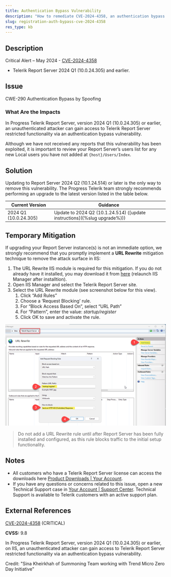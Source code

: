 ```yaml
---
title: Authentication Bypass Vulnerability
description: "How to remediate CVE-2024-4358, an authentication bypass vulnerability."
slug: registration-auth-bypass-cve-2024-4358
res_type: kb
---
```


## Description

Critical Alert – May 2024 - [CVE-2024-4358](https://www.cve.org/CVERecord?id=CVE-2024-4358)

- Telerik Report Server 2024 Q1 (10.0.24.305) and earlier.

## Issue

CWE-290 Authentication Bypass by Spoofing

### What Are the Impacts

In Progress Telerik Report Server, version 2024 Q1 (10.0.24.305) or earlier, an unauthenticated attacker can gain access to Telerik Report Server restricted functionality via an authentication bypass vulnerability.

Although we have not received any reports that this vulnerability has been exploited, it is important to review your Report Server’s users list for any new Local users you have not added at `{host}/Users/Index`.

## Solution

Updating to Report Server 2024 Q2 (10.1.24.514) or later is the only way to remove this vulnerability. The Progress Telerik team strongly recommends performing an upgrade to the latest version listed in the table below.

| Current Version | Guidance |
|-----------------|----------|
| 2024 Q1 (10.0.24.305) | Update to 2024 Q2 (10.1.24.514) ([update instructions]({%slug upgrade%})) |

## Temporary Mitigation

If upgrading your Report Server instance(s) is not an immediate option, we strongly recommend that you promptly implement a **URL Rewrite** mitigation technique to remove the attack surface in IIS:

  1. The URL Rewrite IIS module is required for this mitigation. If you do not already have it installed, you may download it from [here](https://www.iis.net/downloads/microsoft/url-rewrite) (relaunch IIS Manager after installtion).
  1. Open IIS Manager and select the Telerik Report Server site.
  1. Select the URL Rewrite module (see screenshot below for this view).
      1. Click “Add Rules”
      1. Choose a ‘Request Blocking’ rule.
      1. For “Block Access Based On”, select “URL Path”
      1. For “Pattern”, enter the value: *startup/register*
      1. Click OK to save and activate the rule.

![](./images/url-rewrite-settings.png)

> Do not add a URL Rewrite rule until after Report Server has been fully installed and configured, as this rule blocks traffic to the initial setup functionality.

## Notes

- All customers who have a Telerik Report Server license can access the downloads here [Product Downloads | Your Account](https://www.telerik.com/account/downloads/product-download?product=REPSERVER).
- If you have any questions or concerns related to this issue, open a new Technical Support case in [Your Account | Support Center](https://www.telerik.com/account/support-center/contact-us/). Technical Support is available to Telerik customers with an active support plan.

## External References

[CVE-2024-4358](https://www.cve.org/CVERecord?id=CVE-2024-4358) (CRITICAL)

**CVSS:** 9.8

In Progress Telerik Report Server, version 2024 Q1 (10.0.24.305) or earlier, on IIS, an unauthenticated attacker can gain access to Telerik Report Server restricted functionality via an authentication bypass vulnerability.

Credit: "Sina Kheirkhah of Summoning Team working with Trend Micro Zero Day Initiative"
